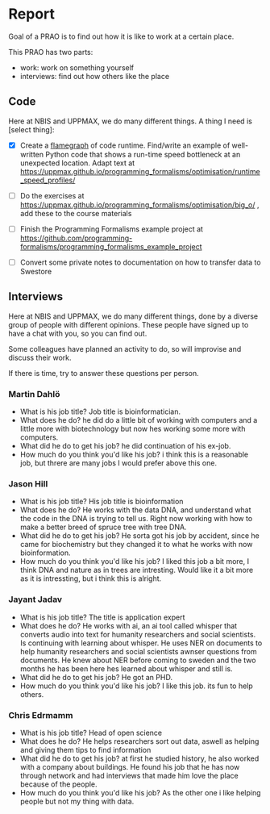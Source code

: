 # Report

Goal of a PRAO is to find out how it is like to work at a certain place.

This PRAO has two parts:

- work: work on something yourself
- interviews: find out how others like the place

## Code

Here at NBIS and UPPMAX, we do many different things.
A thing I need is [select thing]:

- [X] Create a [flamegraph](images/example_flamegraph.png)
  of code runtime.
  Find/write an example of well-written Python code
  that shows a run-time speed bottleneck
  at an unexpected location.
  Adapt text at <https://uppmax.github.io/programming_formalisms/optimisation/runtime_speed_profiles/>
- [ ] Do the exercises at <https://uppmax.github.io/programming_formalisms/optimisation/big_o/> ,
  add these to the course materials
- [ ] Finish the Programming Formalisms example project at <https://github.com/programming-formalisms/programming_formalisms_example_project>
- [ ] Convert some private notes to documentation on how to
  transfer data to Swestore


## Interviews

Here at NBIS and UPPMAX, we do many different things,
done by a diverse group of people with different opinions.
These people have signed up to have a chat with you,
so you can find out.

Some colleagues have planned an activity to do,
so will improvise and discuss their work.

If there is time, try to answer these questions per person.

### Martin Dahlö

- What is his job title?
Job title is bioinformatician.
- What does he do?
he did do a little bit of working with computers and a little more with biotechnology but now hes working some more with computers.
- What did he do to get his job?
he did continuation of his ex-job.
- How much do you think you'd like his job?
i think this is a reasonable job, but threre are many jobs I would prefer above this one.


### Jason Hill

- What is his job title?
His job title is bioinformation
- What does he do?
He works with the data DNA, and understand what the code in the DNA is trying to tell us. Right now working with how to make a better breed of spruce tree with tree DNA.
- What did he do to get his job?
He sorta got his job by accident, since he came for biochemistry but they changed it to what he works with now bioinformation.
- How much do you think you'd like his job?
I liked this job a bit more, I think DNA and nature as in trees are intresting. Would like it a bit more as it is intressting, but i think this is alright.

### Jayant Jadav

- What is his job title?
The title is application expert
- What does he do?
He works with ai, an ai tool called whisper that converts audio into text for humanity researchers and social scientists. Is continuing with learning about whisper. He uses NER on documents to help humanity researchers and social scientists awnser questions from documents. He knew about NER before coming to sweden and the two months he has been here hes learned about whisper and still is.
- What did he do to get his job?
He got an PHD.
- How much do you think you'd like his job?
I like this job. its fun to help others.

### Chris Edrmamm

- What is his job title?
Head of open science
- What does he do?
He helps researchers sort out data, aswell as helping and giving them tips to find information
- What did he do to get his job? 
at first he studied history, he also worked with a company about buildings. He found his job that he has now through network and had interviews that made him love the place because of the people.
- How much do you think you'd like his job?
As the other one i like helping people but not my thing with data.

